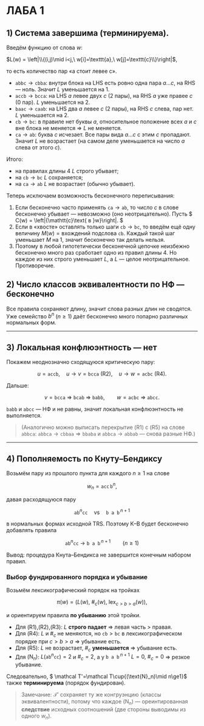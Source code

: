 # ЛАБА 1

## 1) Система завершима (терминируема).

Введём функцию от слова $w$:

$L(w) = \left|\\{(i,j)\mid i<j,\ w[i]=\texttt{a},\ w[j]=\texttt{c}\\}\right|$,

то есть количество пар «a стоит левее c».

* $\texttt{abbc} \to \texttt{cbba}$: внутри блока на LHS есть ровно одна пара $a\ldots c$, на RHS — ноль. Значит $L$ уменьшается на 1.
* $\texttt{accb} \to \texttt{bcca}$: на LHS $a$ левее двух $c$ (2 пары), на RHS $a$ уже правее $c$ (0 пар). $L$ уменьшается на 2.
* $\texttt{baac} \to \texttt{caab}$: на LHS два $a$ левее $c$ (2 пары), на RHS $c$ слева, пар нет. $L$ уменьшается на 2.
* $\texttt{cb} \to \texttt{bc}$: в правиле нет буквы $a$, относительное положение всех $a$ и $c$ вне блока не меняется ⇒ $L$ не меняется.
* $\texttt{ca} \to \texttt{ab}$: буква $c$ исчезает. Все пары вида $a\ldots c$ с этим $c$ пропадают. Значит $L$ не возрастает (на самом деле уменьшается на число $a$ слева от этого $c$).

Итого:

* на правилах длины 4 $L$ строго убывает;
* на $\texttt{cb}\to\texttt{bc}$ $L$ сохраняется;
* на $\texttt{ca}\to\texttt{ab}$ $L$ не возрастает (обычно убывает).

Теперь исключаем возможность бесконечного переписывания:

1. Если бесконечно часто применять $\texttt{ca}\to\texttt{ab}$, то число $c$ в слове бесконечно убывает — невозможно (оно неотрицательно). Пусть
   $
   C(w) = \left|{\mathtt{c}\text{ в }w}\right|.
   $
3. Если в «хвосте» оставлять только шаги $\texttt{cb}\to\texttt{bc}$, то введём ещё одну величину $M(w)=\text{вхождений подслова }\texttt{cb}$. Каждый такой шаг уменьшает $M$ на 1, значит бесконечно так делать нельзя.
4. Поэтому в любой гипотетически бесконечной цепочке неизбежно бесконечно много раз сработает одно из правил длины 4. Но каждое из них строго уменьшает $L$, а $L$ — целое неотрицательное. Противоречие.



## 2) Число классов эквивалентности по НФ — бесконечно

Все правила сохраняют длину, значит слова разных длин не сводятся. Уже семейство $b^n$ ($n\ge1$) даёт бесконечно много попарно различных нормальных форм.

---

## 3) Локальная конфлюэнтность — нет

Покажем неоднозначно сходящуюся критическую пару:

$$
u=\texttt{accb},\quad u\to v=\texttt{bcca}\ (\text{R2}),\quad u\to w=\texttt{acbc}\ (\text{R4}).
$$

Дальше:

$$
v=\texttt{bcca}\ \Rightarrow\ \texttt{bcab}\ \Rightarrow\ \texttt{babb},\qquad
w=\texttt{acbc}\ \Rightarrow\ \texttt{abcc}.
$$

$\texttt{babb}$ и $\texttt{abcc}$ — НФ и не равны, значит локальная конфлюэнтность не выполняется.

> (Аналогично можно выписать перекрытие (R1) с (R5) на слове $\texttt{abbca}$:
> $\texttt{abbca}\to\texttt{cbbaa}\Rightarrow\texttt{bbaba}$ и $\texttt{abbca}\to\texttt{abbab}$ — снова разные НФ.)

---

## 4) Пополняемость по Кнуту–Бендиксу

Возьмём пару из прошлого пункта для каждого $n\ge1$ на слове

$$
w_n=\texttt{acc}\,\texttt{b}^n,
$$

давая расходящуюся пару

$$
\texttt{ab}^n\texttt{cc}\quad\text{vs}\quad \texttt{b a b}^{\,n+1}
$$

в нормальных формах исходной TRS. Поэтому K–B будет бесконечно добавлять правила

$$ 
\texttt{ab}^n\texttt{cc}\ \to\ \texttt{b a b}^{\,n+1}\qquad(n\ge1)
$$


Вывод: процедура Кнута–Бендикса не завершится конечным набором правил.

### Выбор фундированного порядка и убывание

Возьмём лексикографический порядок на тройках

$$
\pi(w)=\big(L(w),\ \#_c(w),\ \text{lex}_{c>b>a}(w)\big),
$$

и ориентируем правила **по убыванию** этой тройки.

* Для (R1),(R2),(R3): $L$ **строго падает** ⇒ левая часть $>$ правая.
* Для (R4): $L$ и $\#_c$ не меняются, но $\texttt{cb}>\texttt{bc}$ в лексикографическом порядке при $c>b>a$ ⇒ убывание есть.
* Для (R5): $L$ не возрастает, $\#_c$ **уменьшается** ⇒ убывание есть.
* Для $(\text{N}_n)$: $L(\texttt{ab}^n\texttt{cc})=2$ и $\#_c=2$, а у $\texttt{b a b}^{\,n+1}$ $L=0,\ \#_c=0$ ⇒ резкое убывание.

Следовательно, $ \mathcal T'=\mathcal T\cup\{(\text{N}_n)\mid n\ge1\}$ также **терминируема** (порядок фундирован).

> Замечание: $\mathcal T'$ сохраняет ту же конгруэнцию (классы эквивалентности), потому что каждое $(\text{N}_n)$ — ореинтированная **следствие** исходных соотношений (две стороны выводимы из одного $w_n$).






